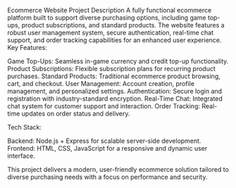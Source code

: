 Ecommerce Website Project Description
A fully functional ecommerce platform built to support diverse purchasing options, including game top-ups, product subscriptions, and standard products. The website features a robust user management system, secure authentication, real-time chat support, and order tracking capabilities for an enhanced user experience.
Key Features:

Game Top-Ups: Seamless in-game currency and credit top-up functionality.
Product Subscriptions: Flexible subscription plans for recurring product purchases.
Standard Products: Traditional ecommerce product browsing, cart, and checkout.
User Management: Account creation, profile management, and personalized settings.
Authentication: Secure login and registration with industry-standard encryption.
Real-Time Chat: Integrated chat system for customer support and interaction.
Order Tracking: Real-time updates on order status and delivery.

Tech Stack:

Backend: Node.js + Express for scalable server-side development.
Frontend: HTML, CSS, JavaScript for a responsive and dynamic user interface.

This project delivers a modern, user-friendly ecommerce solution tailored to diverse purchasing needs with a focus on performance and security.
